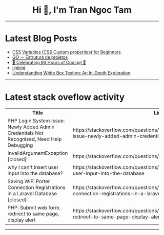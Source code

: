 <h1 align="center">Hi 👋, I'm Tran Ngoc Tam</h1>

---

# Latest Blog Posts 
<!-- BLOG-POST-LIST:START -->
- [CSS Variables &lpar;CSS Custom properties&rpar; for Beginners](https://dev.to/udoka033/css-variables-css-custom-properties-for-beginners-3oha)
- [GO — Estrutura de projetos](https://dev.to/espigah/go-estrutura-de-projetos-1j0k)
- [🎉 Celebrating 90 Hours of Coding! 🚀](https://dev.to/zobaidulkazi/celebrating-90-hours-of-coding-3mln)
- [jjnjnjnj](https://dev.to/abdul_almas_e03ad36f27fa7/jjnjnjnj-18ng)
- [Understanding White Box Testing: An In-Depth Exploration](https://dev.to/keploy/understanding-white-box-testing-an-in-depth-exploration-3ml)
<!-- BLOG-POST-LIST:END -->

---

# Latest stack oveflow activity
<table>
  <tr><th>Title</th><th>Link</th></tr>
  <!-- STACKOVERFLOW:START --><tr><td>PHP Login System Issue: Newly Added Admin Credentials Not Recognized, Need Help Debugging</td><td>https://stackoverflow.com/questions/78639280/php-login-system-issue-newly-added-admin-credentials-not-recognized-need-help</td></tr><tr><td>InvalidArgumentException [closed]</td><td>https://stackoverflow.com/questions/78639234/invalidargumentexception</td></tr><tr><td>why I can&#39;t insert user input into the database?</td><td>https://stackoverflow.com/questions/78638984/why-i-cant-insert-user-input-into-the-database</td></tr><tr><td>Saving WiFi Porter Connection Registrations in a Laravel Database [closed]</td><td>https://stackoverflow.com/questions/78638771/saving-wifi-porter-connection-registrations-in-a-laravel-database</td></tr><tr><td>PHP: Submit web form, redirect to same page, display alert</td><td>https://stackoverflow.com/questions/78638718/php-submit-web-form-redirect-to-same-page-display-alert</td></tr><!-- STACKOVERFLOW:END -->
</table>

---


